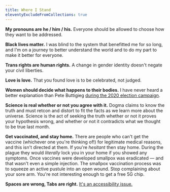 ```yaml
---
title: Where I Stand
eleventyExcludeFromCollections: true
---
```


**My pronouns are he / him / his.** Everyone should be allowed to choose how they want to be addressed.

**Black lives matter.** I was blind to the system that benefitted me for so long, and I'm on a journey to better understand the world and to do my part to make it better for everyone.

**Trans rights are human rights.** A change in gender identity doesn't negate your civil liberties.

**Love is love.** That you found love is to be celebrated, not judged.

**Women should decide what happens to their bodies.** I have never heard a better explanation than Pete Buttigieg [during the 2020 election campaign](https://www.youtube.com/watch?v=wKOoWYfIzIw).

**Science is real whether or not you agree with it.** Dogma claims to know the truth and must retcon and distort to fit the facts as we learn more about the universe. Science is the act of seeking the truth whether or not it proves your hypothesis wrong, and whether or not it contradicts what we thought to be true last month.

**Get vaccinated, and stay home.** There are people who can't get the vaccine (whichever one you're thinking of!) for legitimate medical reasons, and this isn't directed at them. If you're _hesitant_ then stay home. During the plague they would _literally_ lock you in your home if you showed any symptoms. Once vaccines were developed smallpox was eradicated &mdash; and that wasn't even a simple injection. The smallpox vaccination process was to squeeze an active pustule into an open wound. Stop complaining about your sore arm. You're not interesting enough to get a free 5G chip.

**Spaces are wrong, Tabs are right.** [It's an accessibility issue.](/blog/2021/tabs-vs-spaces-its-an-accessibility-issue/)